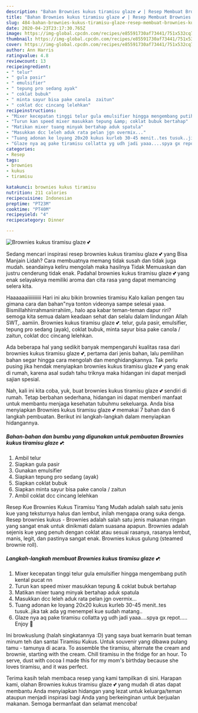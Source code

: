```yaml
---
description: "Bahan Brownies kukus tiramisu glaze 💕 | Resep Membuat Brownies kukus tiramisu glaze 💕 Yang Mudah Dan Praktis"
title: "Bahan Brownies kukus tiramisu glaze 💕 | Resep Membuat Brownies kukus tiramisu glaze 💕 Yang Mudah Dan Praktis"
slug: 484-bahan-brownies-kukus-tiramisu-glaze-resep-membuat-brownies-kukus-tiramisu-glaze-yang-mudah-dan-praktis
date: 2020-04-23T23:17:30.765Z
image: https://img-global.cpcdn.com/recipes/e85591730af73441/751x532cq70/brownies-kukus-tiramisu-glaze-💕-foto-resep-utama.jpg
thumbnail: https://img-global.cpcdn.com/recipes/e85591730af73441/751x532cq70/brownies-kukus-tiramisu-glaze-💕-foto-resep-utama.jpg
cover: https://img-global.cpcdn.com/recipes/e85591730af73441/751x532cq70/brownies-kukus-tiramisu-glaze-💕-foto-resep-utama.jpg
author: Ann Harris
ratingvalue: 4.8
reviewcount: 13
recipeingredient:
- " telur"
- " gula pasir"
- " emulsifier"
- " tepung pro sedang ayak"
- " coklat bubuk"
- " minta sayur bisa pake canola  zaitun"
- " coklat dcc cincang lelehkan"
recipeinstructions:
- "Mixer kecepatan tinggi telur gula emulsifier hingga mengembang putih kental pucat nn"
- "Turun kan speed mixer masukkan tepung &amp; coklat bubuk bertahap"
- "Matikan mixer tuang minyak bertahap aduk spatula"
- "Masukkan dcc leleh aduk rata pelan jgn overmix..."
- "Tuang adonan ke loyang 20x20 kukus kurleb 30-45 menit..tes tusuk..jika tak ada yg menempel kue sudah matang.."
- "Glaze nya aq pake tiramisu collatta yg udh jadi yaaa....spya gx repot..... Enjoy 🖤"
categories:
- Resep
tags:
- brownies
- kukus
- tiramisu

katakunci: brownies kukus tiramisu 
nutrition: 211 calories
recipecuisine: Indonesian
preptime: "PT23M"
cooktime: "PT40M"
recipeyield: "4"
recipecategory: Dinner

---
```



![Brownies kukus tiramisu glaze 💕](https://img-global.cpcdn.com/recipes/e85591730af73441/751x532cq70/brownies-kukus-tiramisu-glaze-💕-foto-resep-utama.jpg)

Sedang mencari inspirasi resep brownies kukus tiramisu glaze 💕 yang Bisa Manjain Lidah? Cara membuatnya memang tidak susah dan tidak juga mudah. seandainya keliru mengolah maka hasilnya Tidak Memuaskan dan justru cenderung tidak enak. Padahal brownies kukus tiramisu glaze 💕 yang enak selayaknya memiliki aroma dan cita rasa yang dapat memancing selera kita.

Haaaaaaiiiiiiiiiii Hari ini aku bikin brownies tiramisu Kalo kalian pengen tau gimana cara dan bahan&#34;nya tonton videonya sampe selesai yaaa. Bismillahhirrahmanirrahiim,. halo apa kabar teman-teman dapur riri? semoga kita semua dalam keadaan sehat dan selalu dalam lindungan Allah SWT,. aamiin. Brownies kukus tiramisu glaze 💕. telur, gula pasir, emulsifier, tepung pro sedang (ayak), coklat bubuk, minta sayur bisa pake canola / zaitun, coklat dcc cincang lelehkan.

Ada beberapa hal yang sedikit banyak mempengaruhi kualitas rasa dari brownies kukus tiramisu glaze 💕, pertama dari jenis bahan, lalu pemilihan bahan segar hingga cara mengolah dan menghidangkannya. Tak perlu pusing jika hendak menyiapkan brownies kukus tiramisu glaze 💕 yang enak di rumah, karena asal sudah tahu triknya maka hidangan ini dapat menjadi sajian spesial.


Nah, kali ini kita coba, yuk, buat brownies kukus tiramisu glaze 💕 sendiri di rumah. Tetap berbahan sederhana, hidangan ini dapat memberi manfaat untuk membantu menjaga kesehatan tubuhmu sekeluarga. Anda bisa menyiapkan Brownies kukus tiramisu glaze 💕 memakai 7 bahan dan 6 langkah pembuatan. Berikut ini langkah-langkah dalam menyiapkan hidangannya.

<!--inarticleads1-->

##### Bahan-bahan dan bumbu yang digunakan untuk pembuatan Brownies kukus tiramisu glaze 💕:

1. Ambil  telur
1. Siapkan  gula pasir
1. Gunakan  emulsifier
1. Siapkan  tepung pro sedang (ayak)
1. Siapkan  coklat bubuk
1. Siapkan  minta sayur bisa pake canola / zaitun
1. Ambil  coklat dcc cincang lelehkan


Resep Kue Brownies Kukus Tiramisu Yang Mudah adalah salah satu jenis kue yang teksturnya halus dan lembut, inilah mengapa orang suka denga. Resep brownies kukus - Brownies adalah salah satu jenis makanan ringan yang sangat enak untuk dinikmati dalam suasana apapun. Brownies adalah sejenis kue yang penuh dengan coklat atau sesuai rasanya, rasanya lembut, manis, legit, dan pastinya sangat enak. Brownies kukus gulung (steamed brownie roll). 

<!--inarticleads2-->

##### Langkah-langkah membuat Brownies kukus tiramisu glaze 💕:

1. Mixer kecepatan tinggi telur gula emulsifier hingga mengembang putih kental pucat nn
1. Turun kan speed mixer masukkan tepung &amp; coklat bubuk bertahap
1. Matikan mixer tuang minyak bertahap aduk spatula
1. Masukkan dcc leleh aduk rata pelan jgn overmix...
1. Tuang adonan ke loyang 20x20 kukus kurleb 30-45 menit..tes tusuk..jika tak ada yg menempel kue sudah matang..
1. Glaze nya aq pake tiramisu collatta yg udh jadi yaaa....spya gx repot..... Enjoy 🖤


Ini browkuslung (halah singkatannya :D) yang saya buat kemarin buat teman minum teh dan santai Tiramisu Kukus. Untuk souvenir yang dibawa pulang tamu - tamunya di acara. To assemble the tiramisu, alternate the cream and brownie, starting with the cream. Chill tiramisu in the fridge for an hour. To serve, dust with cocoa I made this for my mom&#39;s birthday because she loves tiramisu, and it was perfect. 

Terima kasih telah membaca resep yang kami tampilkan di sini. Harapan kami, olahan Brownies kukus tiramisu glaze 💕 yang mudah di atas dapat membantu Anda menyiapkan hidangan yang lezat untuk keluarga/teman ataupun menjadi inspirasi bagi Anda yang berkeinginan untuk berjualan makanan. Semoga bermanfaat dan selamat mencoba!
